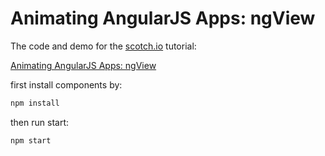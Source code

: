 # Animating AngularJS Apps: ngView

The code and demo for the [scotch.io](http://scotch.io) tutorial:

[Animating AngularJS Apps: ngView](http://scotch.io/tutorials/javascript/animating-angularjs-apps-ngview)

first install components by:

```sh
npm install
```

then run start:

```sh
npm start
```
